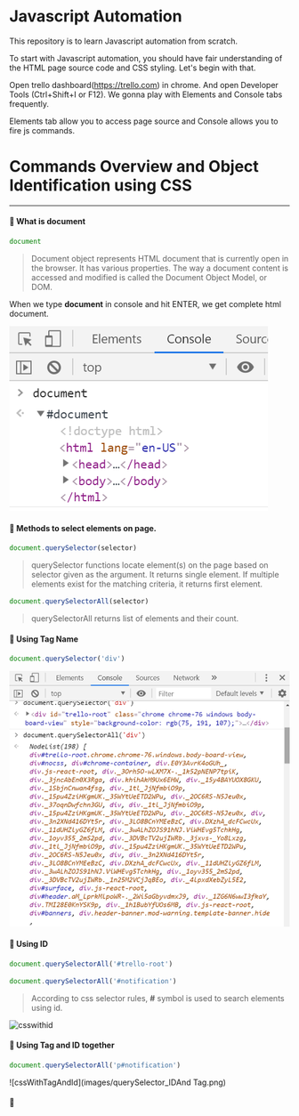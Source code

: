 # Javascript Automation

This repository is to learn Javascript automation from scratch.

To start with Javascript automation, you should have fair understanding of the HTML page source code and CSS styling. Let's begin with that.

Open trello dashboard(https://trello.com) in chrome. And open Developer Tools (Ctrl+Shift+I or F12). We gonna play with Elements and Console tabs frequently.

Elements tab allow you to access page source and Console allows you to fire js commands.




# Commands Overview and Object Identification using CSS

--------------------------------------------------------


#### :rocket: What is document

```javascript
document
```

> Document object represents HTML document that is currently open in the browser. It has various properties. The way a document content is accessed and modified is called the Document Object Model, or DOM.

When we type **document** in console and hit ENTER, we get complete html document.

![document](images/document.png)


#### :rocket: Methods to select elements on page.

```javascript
document.querySelector(selector)
```

> querySelector functions locate element(s) on the page based on selector given as the argument. It returns single element. If multiple elements exist for the matching criteria, it returns first element.

```javascript
document.querySelectorAll(selector)
```

> querySelectorAll returns list of elements and their count.


#### :rocket: Using Tag Name

```javascript
document.querySelector('div')
```
![tagname](images/querySelector_querySelectorAll_TagName.png)


#### :rocket: Using ID

```javascript
document.querySelectorAll('#trello-root')
```

```javascript
document.querySelectorAll('#notification')
```

> According to css selector rules, **#** symbol is used to search elements using id.

![csswithid](images/qquerySelector_ID.png)


#### :rocket: Using Tag and ID together

```javascript
document.querySelectorAll('p#notification')
```

![cssWithTagAndId](images/querySelector_IDAnd Tag.png)


#### :rocket: 